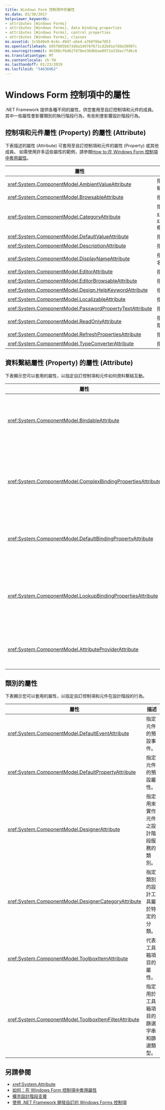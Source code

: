 ```yaml
---
title: Windows Form 控制項中的屬性
ms.date: 03/30/2017
helpviewer_keywords:
- attributes [Windows Forms]
- attributes [Windows Forms], data binding properties
- attributes [Windows Forms], control properties
- attributes [Windows Forms], classes
ms.assetid: 2c5640e9-6c6c-49d7-a5e4-a768f6be7853
ms.openlocfilehash: b95f865b673dda14976f671cd2b01e7dde38997c
ms.sourcegitcommit: 6b308cf6d627d78ee36dbbae8972a310ac7fd6c8
ms.translationtype: MT
ms.contentlocale: zh-TW
ms.lasthandoff: 01/23/2019
ms.locfileid: "54636062"
---
```

# <a name="attributes-in-windows-forms-controls"></a>Windows Form 控制項中的屬性
.NET Framework 提供各種不同的屬性，供您套用至自訂控制項和元件的成員。 其中一些屬性會影響類別的執行階段行為，有些則會影響設計階段行為。  
  
## <a name="attributes-for-control-and-component-properties"></a>控制項和元件屬性 (Property) 的屬性 (Attribute)  
 下表描述的屬性 (Attribute) 可套用至自訂控制項和元件的屬性 (Property) 或其他成員。 如需使用許多這些屬性的範例，請參閱[How to:在 Windows Form 控制項中套用屬性](../../../../docs/framework/winforms/controls/how-to-apply-attributes-in-windows-forms-controls.md)。  
  
|屬性|描述|  
|---------------|-----------------|  
|<xref:System.ComponentModel.AmbientValueAttribute>|指定要傳遞至屬性的值，讓屬性從其他來源取得其值。 這稱為「環境」。|  
|<xref:System.ComponentModel.BrowsableAttribute>|指定是否應該在 [屬性] 視窗中顯示屬性或事件。|  
|<xref:System.ComponentModel.CategoryAttribute>|指定用來分組的屬性或事件時顯示在類別目錄的名稱<xref:System.Windows.Forms.PropertyGrid>控制項設定為<xref:System.Windows.Forms.PropertySort.Categorized>模式。|  
|<xref:System.ComponentModel.DefaultValueAttribute>|指定屬性的預設值。|  
|<xref:System.ComponentModel.DescriptionAttribute>|指定屬性或事件的描述。|  
|<xref:System.ComponentModel.DisplayNameAttribute>|指定不接受引數的屬性、事件或 `public void` 方法的顯示名稱。|  
|<xref:System.ComponentModel.EditorAttribute>|指定用來變更屬性的編輯器。|  
|<xref:System.ComponentModel.EditorBrowsableAttribute>|指定在編輯器中可檢視的屬性或方法。|  
|<xref:System.ComponentModel.Design.HelpKeywordAttribute>|指定類別或成員的內容關鍵字。|  
|<xref:System.ComponentModel.LocalizableAttribute>|指定是否應該當地語系化屬性。|  
|<xref:System.ComponentModel.PasswordPropertyTextAttribute>|指出以星號之類的字元來遮蔽物件的文字表示。|  
|<xref:System.ComponentModel.ReadOnlyAttribute>|指定這個屬性 (Attribute) 所繫結的屬性 (Property) 在設計階段是唯讀或讀寫。|  
|<xref:System.ComponentModel.RefreshPropertiesAttribute>|指出屬性方格應該在關聯的屬性值變更時重新整理。|  
|<xref:System.ComponentModel.TypeConverterAttribute>|指定要用來做為此屬性所繫結至物件的型別轉換子。|  
  
## <a name="attributes-for-data-binding-properties"></a>資料繫結屬性 (Property) 的屬性 (Attribute)  
 下表顯示您可以套用的屬性，以指定自訂控制項和元件如何資料繫結互動。  
  
|屬性|描述|  
|---------------|-----------------|  
|<xref:System.ComponentModel.BindableAttribute>|指定屬性是否通常用於繫結。|  
|<xref:System.ComponentModel.ComplexBindingPropertiesAttribute>|指定元件的資料來源和資料成員屬性。|  
|<xref:System.ComponentModel.DefaultBindingPropertyAttribute>|指定元件的預設繫結屬性。|  
|<xref:System.ComponentModel.LookupBindingPropertiesAttribute>|指定元件的資料來源和資料成員屬性。|  
|<xref:System.ComponentModel.AttributeProviderAttribute>|啟用屬性重新導向。|  
  
## <a name="attributes-for-classes"></a>類別的屬性  
 下表顯示您可以套用的屬性，以指定自訂控制項和元件在設計階段的行為。  
  
|屬性|描述|  
|---------------|-----------------|  
|<xref:System.ComponentModel.DefaultEventAttribute>|指定元件的預設事件。|  
|<xref:System.ComponentModel.DefaultPropertyAttribute>|指定元件的預設屬性。|  
|<xref:System.ComponentModel.DesignerAttribute>|指定用來實作元件之設計階段服務的類別。|  
|<xref:System.ComponentModel.DesignerCategoryAttribute>|指定類別的設計工具屬於特定的分類。|  
|<xref:System.ComponentModel.ToolboxItemAttribute>|代表工具箱項目的屬性。|  
|<xref:System.ComponentModel.ToolboxItemFilterAttribute>|指定用於工具箱項目的篩選字串和篩選類型。|  
  
## <a name="see-also"></a>另請參閱
- <xref:System.Attribute>
- [如何：在 Windows Form 控制項中套用屬性](../../../../docs/framework/winforms/controls/how-to-apply-attributes-in-windows-forms-controls.md)
- [擴充設計階段支援](https://msdn.microsoft.com/library/d6ac8a6a-42fd-4bc8-bf33-b212811297e2)
- [使用 .NET Framework 開發自訂的 Windows Forms 控制項](../../../../docs/framework/winforms/controls/developing-custom-windows-forms-controls.md)

